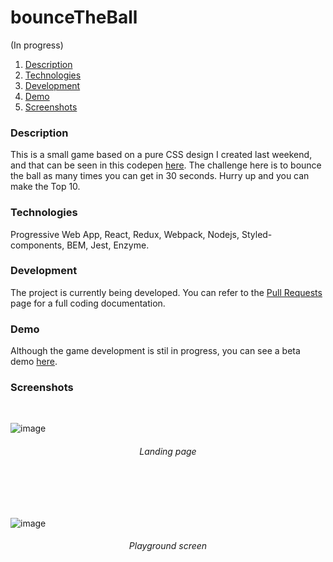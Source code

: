 # bounceTheBall
(In progress)

1. [Description](#description)
2. [Technologies](#technologies)
3. [Development](#development)
4. [Demo](#demo)
5. [Screenshots](#screenshots)

### Description
This is a small game based on a pure CSS design I created last weekend, and that can be seen in this codepen [here](https://codepen.io/thiagoloschi/full/LQeeqP/). The challenge here is to bounce the ball as many times you can get in 30 seconds. Hurry up and you can make the Top 10.
<br /> 

### Technologies
Progressive Web App, React, Redux, Webpack, Nodejs, Styled-components, BEM, Jest, Enzyme.
<br />

### Development
The project is currently being developed. You can refer to the [Pull Requests](https://github.com/thiagoloschi/bounceTheBall/pulls?q=is%3Apr+is%3Aclosed) page for a full coding documentation.

### Demo
Although the game development is stil in progress, you can see a beta demo [here](https://bouncetheball.herokuapp.com/).
<br />

### Screenshots
<br /> 

![image](https://user-images.githubusercontent.com/10034981/36958404-527f0460-201a-11e8-8b43-5ef39b39c530.png)
<h6 align="center">Landing page</h6>
<br/><br/><br/>

![image](https://user-images.githubusercontent.com/10034981/36958530-48abaf8c-201b-11e8-878e-f5c19237437c.png)
<h6 align="center">Playground screen</h6>
<br/><br/><br/>
